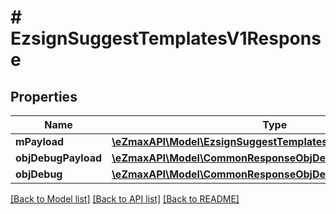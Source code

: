 # # EzsignSuggestTemplatesV1Response

## Properties

Name | Type | Description | Notes
------------ | ------------- | ------------- | -------------
**mPayload** | [**\eZmaxAPI\Model\EzsignSuggestTemplatesV1ResponseMPayload**](EzsignSuggestTemplatesV1ResponseMPayload.md) |  |
**objDebugPayload** | [**\eZmaxAPI\Model\CommonResponseObjDebugPayload**](CommonResponseObjDebugPayload.md) |  | [optional]
**objDebug** | [**\eZmaxAPI\Model\CommonResponseObjDebug**](CommonResponseObjDebug.md) |  | [optional]

[[Back to Model list]](../../README.md#models) [[Back to API list]](../../README.md#endpoints) [[Back to README]](../../README.md)
